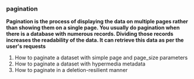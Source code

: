 ### pagination
**Pagination is the process of displaying the data on multiple pages rather than showing them on a single page. You usually do pagination when there is a database with numerous records. Dividing those records increases the readability of the data. It can retrieve this data as per the user's requests**
1. How to paginate a dataset with simple page and page_size parameters
2. How to paginate a dataset with hypermedia metadata
3. How to paginate in a deletion-resilient manner